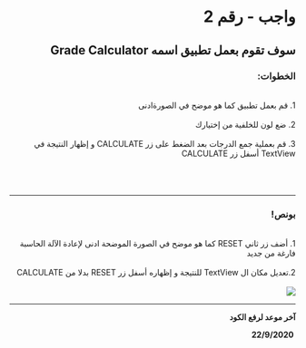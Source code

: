 <div dir = "rtl">

# واجب - رقم 2
## سوف تقوم بعمل تطبيق اسمه Grade Calculator
### الخطوات: 

<br>
 1.  قم بعمل تطبيق كما هو موضح في الصورةادنى
<br>

<br>
2. ضع لون للخلفية من إختيارك
<br>

<br>
 3. قم بعملية جمع الدرجات بعد الضغط على زر CALCULATE و إظهار النتيجة في TextView أسفل زر CALCULATE
<br>

<br>
<br>
<div style="text-align:center"
<img src = "https://github.com/kuwaitcodes/android-hw-2/blob/master/hw1.png" width = "350px" margin="auto"/>
</div>
<br>
<hr>

### بونص!

<br>
1. أضف زر ثاني RESET كما هو موضح في الصورة الموضحة ادنى لإعادة الآلة الحاسبة فارغة من جديد
<br>

<br>
2.تعديل مكان ال TextView للنتيجة و إظهاره أسفل زر RESET بدلا من CALCULATE 
<br>
<br>
<img src = "https://github.com/kuwaitcodes/android-hw-2/blob/master/hw2.png" width = ""350 px" margin="auto"/>

<hr>
<b>آخر موعد لرفع الكود

&#x202b; 22/9/2020

</div>
